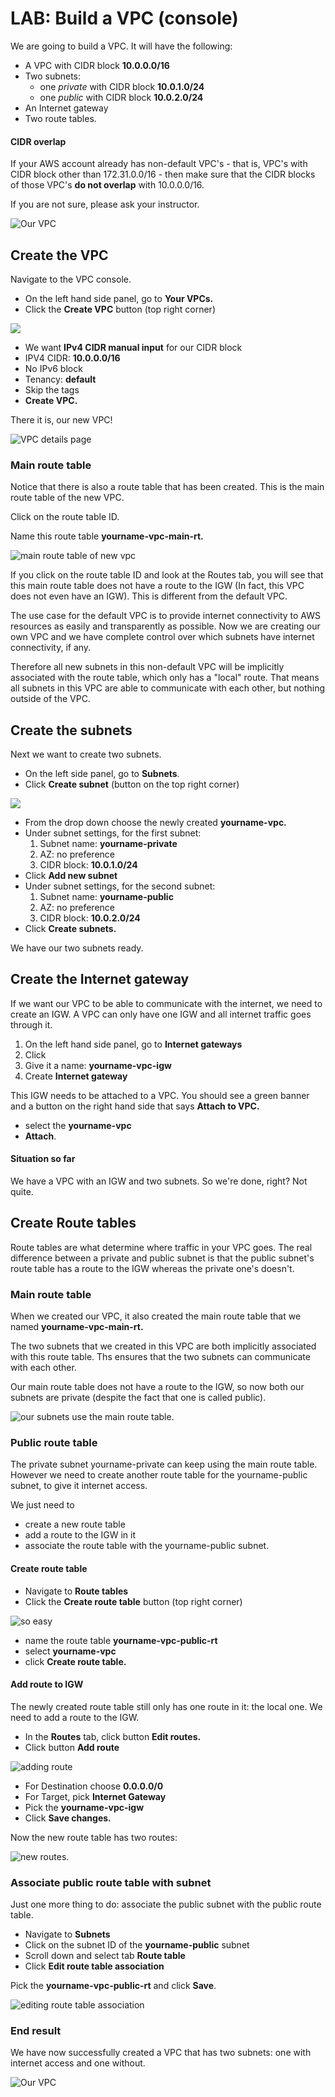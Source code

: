 # LAB: Build a VPC (console)

We are going to build a VPC. It will have the following:

* A VPC with CIDR block **10.0.0.0/16**
* Two subnets:&#x20;
  * one _private_ with CIDR block **10.0.1.0/24**&#x20;
  * one _public_ with CIDR block **10.0.2.0/24**
* An Internet gateway
* Two route tables.

#### CIDR overlap

If your AWS account already has non-default VPC's - that is, VPC's with CIDR block other than 172.31.0.0/16 - then make sure that the CIDR blocks of those VPC's **do not overlap** with 10.0.0.0/16.

If you are not sure, please ask your instructor.&#x20;

![Our VPC](<../../.gitbook/assets/image (20) (1).png>)

## Create the VPC

Navigate to the VPC console.

* On the left hand side panel, go to **Your VPCs.**&#x20;
* Click the **Create VPC** button (top right corner)

![](<../../.gitbook/assets/image (97).png>)

* We want **IPv4 CIDR manual input** for our CIDR block&#x20;
* IPV4 CIDR: **10.0.0.0/16**
* No IPv6 block&#x20;
* Tenancy: **default**&#x20;
* Skip the tags&#x20;
* **Create VPC.**

There it is, our new VPC!&#x20;

![VPC details page](<../../.gitbook/assets/image (293).png>)

### Main route table

Notice that there is also a route table that has been created. This is the main route table of the new VPC.&#x20;

Click on the route table ID.&#x20;

Name this route table **yourname-vpc-main-rt.**

![main route table of new vpc](<../../.gitbook/assets/image (21).png>)

If you click on the route table ID and look at the Routes tab, you will see that this main route table does not have a route to the IGW (In fact, this VPC does not even have an IGW). This is different from the default VPC.&#x20;

The use case for the default VPC is to provide internet connectivity to AWS resources as easily and transparently as possible. Now we are creating our own VPC and we have complete control over which subnets have internet connectivity, if any.&#x20;

Therefore all new subnets in this non-default VPC will be implicitly associated with the route table, which only has a "local" route. That means all subnets in this VPC are able to communicate with each other, but nothing outside of the VPC.&#x20;

## Create the subnets

Next we want to create two subnets.&#x20;

* On the left side panel, go to **Subnets**.
* Click **Create subnet** (button on the top right corner)

![](<../../.gitbook/assets/image (329).png>)

* From the drop down choose the newly created **yourname-vpc.**
* Under subnet settings, for the first subnet:
  1. Subnet name: **yourname-private**
  2. AZ: no preference
  3. CIDR block: **10.0.1.0/24**
* Click **Add new subnet**
* Under subnet settings, for the second subnet:
  1. Subnet name: **yourname-public**
  2. AZ: no preference
  3. CIDR block: **10.0.2.0/24**
* Click **Create subnets.**&#x20;

We have our two subnets ready.&#x20;

## Create the Internet gateway

If we want our VPC to be able to communicate with the internet, we need to create an IGW. A VPC can only have one IGW and all internet traffic goes through it.&#x20;

1. On the left hand side panel, go to **Internet gateways**
2. Click&#x20;
3. Give it a name: **yourname-vpc-igw**
4. Create **Internet gateway**

This IGW needs to be attached to a VPC. You should see a green banner and a button on the right hand side that says **Attach to VPC.**&#x20;

* select the **yourname-vpc**
* **Attach**.&#x20;

#### Situation so far

We have a VPC with an IGW and two subnets. So we're done, right? Not quite.&#x20;

## Create Route tables

Route tables are what determine where traffic in your VPC goes. The real difference between a private and public subnet is that the public subnet's route table has a route to the IGW whereas the private one's doesn't.&#x20;

### Main route table&#x20;

When we created our VPC, it also created the main route table that we named **yourname-vpc-main-rt.**

The two subnets that we created in this VPC are both implicitly associated with this route table. Ths ensures that the two subnets can communicate with each other.&#x20;

Our main route table does not have a route to the IGW, so now both our subnets are private (despite the fact that one is called public).&#x20;

![our subnets use the main route table. ](<../../.gitbook/assets/image (224) (1).png>)

### Public route table

The private subnet yourname-private can keep using the main route table. However we need to create another route table for the yourname-public subnet, to give it internet access.&#x20;

We just need to&#x20;

* create a new route table
* add a route to the IGW in it&#x20;
* associate the route table with the yourname-public subnet.&#x20;

#### Create route table

* Navigate to **Route tables**
* Click the **Create route table** button (top right corner)&#x20;

![so easy ](<../../.gitbook/assets/image (207) (1).png>)

* name the route table **yourname-vpc-public-rt**
* select **yourname-vpc**
* click **Create route table.**&#x20;

#### **Add route to IGW**

The newly created route table still only has one route in it: the local one. We need to add a route to the IGW.&#x20;

* In the **Routes** tab, click button **Edit routes.**
* Click button **Add route**

![adding route](<../../.gitbook/assets/image (243).png>)

* For Destination choose **0.0.0.0/0**
* For Target, pick **Internet Gateway**&#x20;
* Pick the **yourname-vpc-igw**
* Click **Save changes.**&#x20;

Now the new route table has two routes:

![new routes.](<../../.gitbook/assets/image (327).png>)

### Associate public route table with subnet

Just one more thing to do: associate the public subnet with the public route table.&#x20;

* Navigate to **Subnets**
* Click on the subnet ID of the **yourname-public** subnet
* Scroll down and select tab **Route table**
* Click **Edit route table association**&#x20;

&#x20;Pick the **yourname-vpc-public-rt** and click **Save**.

![editing route table association](<../../.gitbook/assets/image (145).png>)

### End result

We have now successfully created a VPC that has two subnets: one with internet access and one without.&#x20;

![Our VPC](<../../.gitbook/assets/image (451) (1) (1).png>)
